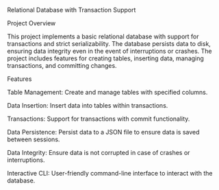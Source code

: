 Relational Database with Transaction Support

Project Overview

This project implements a basic relational database with support for transactions and strict serializability. The database persists data to disk, ensuring data integrity even in the event of interruptions or crashes. The project includes features for creating tables, inserting data, managing transactions, and committing changes.

Features

Table Management: Create and manage tables with specified columns.

Data Insertion: Insert data into tables within transactions.

Transactions: Support for transactions with commit functionality.

Data Persistence: Persist data to a JSON file to ensure data is saved between sessions.

Data Integrity: Ensure data is not corrupted in case of crashes or interruptions.

Interactive CLI: User-friendly command-line interface to interact with the database.
